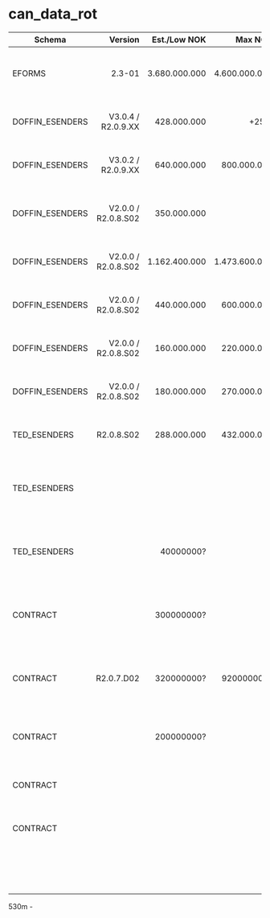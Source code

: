 # can_data_rot

| Schema          |             Version |  Est./Low NOK |       Max NOK | Award     | Notice                | Award       | TED         | Buyer name                                                                                  | Title                                                                                  | FA | LOTS | Duration |
|-----------------|--------------------:|--------------:|--------------:|-----------|-----------------------|-------------|-------------|---------------------------------------------------------------------------------------------|----------------------------------------------------------------------------------------|----|------|---------:|
| EFORMS          |              2.3-01 | 3.680.000.000 | 4.600.000.000 |           | [2024-100693.xml][1]  |             |             | ARBEIDS- OG VELFERDSETATEN                                                                  | 23-5161 Anskaffelse av parallelle rammeavtaler for IT konsulenttjenester til NAV       | x  | 10   |          |
| DOFFIN_ESENDERS |  V3.0.4 / R2.0.9.XX |   428.000.000 |          +25% |           | [2023-668270.xml][2]  | 2023-601022 | 149049-2023 | ARBEIDS- OG VELFERDSETATEN                                                                  | Anskaffelse av parallelle rammeavtaler for konsulenttjenester til NAV                  | x  | 8    |          |
| DOFFIN_ESENDERS |  V3.0.2 / R2.0.9.XX |   640.000.000 |   800.000.000 |           | [2019-391203.xml][3]  | 2020-337261 | 087031-2019 | ARBEIDS- OG VELFERDSETATEN (NAV)                                                            | Anskaffelse av parallelle rammeavtaler for konsulenttjenester til NAV                  | x  | 14   |          |
| DOFFIN_ESENDERS | V2.0.0 / R2.0.8.S02 |   350.000.000 |               |           | [2016-070892.xml][4]  | 2017-211563 | 450726-2016 | Arbeids- og velferdsdirektoratet, Økonomi- og styringsavdelingen, Anskaffelsesseksjonen     | Anskaffelse av vedlikeholds- og videreutviklingsavtale for Arena                       |    | 1    |          |
| DOFFIN_ESENDERS | V2.0.0 / R2.0.8.S02 | 1.162.400.000 | 1.473.600.000 |           | [2015-340383.xml][5]  | 2015-103735 | 107172-2015 | Arbeids- og velferdsdirektoratet, Økonomiavdelingen, Anskaffelsesseksjonen                  | Anskaffelse av parallelle rammeavtaler for konsulenttjenester til NAV                  | x  | 14   |          |
| DOFFIN_ESENDERS | V2.0.0 / R2.0.8.S02 |   440.000.000 |   600.000.000 | 750000000 | [2014-888660.xml][6]  | 2015-512386 |             | Arbeids- og velferdsdirektoratet, Økonomiavdelingen, Anskaffelsesseksjonen                  | Vedlikehold og videreutvikling av Pensjonsløsningen                                    |    | 1    |          |
| DOFFIN_ESENDERS | V2.0.0 / R2.0.8.S02 |   160.000.000 |   220.000.000 |           | [2014-410278.xml][7]  | 2015-661253 |             | Arbeids- og velferdsdirektoratet, Økonomiavdelingen, Anskaffelsesseksjonen                  | Vedlikehold og videreutvikling for Datavarehus                                         |    | 1    |          |
| DOFFIN_ESENDERS | V2.0.0 / R2.0.8.S02 |   180.000.000 |   270.000.000 |           | [2014-398870.xml][8]  | 2015-322128 | 214426-2014 | Arbeids- og velferdsdirektoratet, Økonomiavdelingen, Anskaffelsesseksjonen                  | Vedlikehold og videreutvikling av Fellesregistre                                       |    | 1    |    4+1+1 |
| TED_ESENDERS    |          R2.0.8.S02 |   288.000.000 |   432.000.000 |           | [2013-307839.xml][9]  | 2014-607651 | 350607-2013 | Arbeids- og velferdsdirektoratet, Økonomiavdelingen, Anskaffelsesseksjonen                  | Elektronisk samhandling, integrasjon og sikkerhet                                      |    | 1    |    4+1+1 |
| TED_ESENDERS    |                     |               |               |           | [2012-266032.xml][10] | 2013-281292 |             | Arbeids- og velferdsdirektoratet, NAV økonomi, Anskaffelser og forretningsjuridisk avdeling | Anskaffelse av avtale for bistand til kvalitetssikring                                 |    |      |          |
| TED_ESENDERS    |                     |     40000000? |               |           | [2012-264355.xml][11] | 2013-281148 |             | Arbeids- og velferdsdirektoratet, NAV økonomi, Anskaffelser og forretningsjuridisk avdeling | Rammeavtale og vedlikeholdsavtale for IKT-sikkerhetsløsninger                          | x  |      |          |
| CONTRACT        |                     |    300000000? |               |           | [2011-910767.xml][12] | 2012-255539 | 343149-2011 | Arbeids- og velferdsdirektoratet, NAV økonomi, Anskaffelser og forretningsjuridisk avdeling | Anskaffelse av vedlikeholds- og videreutviklingsavtale for Arena                       |    |      |          |
| CONTRACT        |          R2.0.7.D02 |    320000000? |    920000000? |           | [2011-240721.xml][13] | 2011-777247 | 101167-2011 | Arbeid og velferdsdirektoratet, NAV økonomi,anskaffelser og forretningsjuridisk avdeling    | Anskaffelse av rammeavtaler for konsulenttjenester innenfor IKT-området                | x  |      |          |
| CONTRACT        |                     |    200000000? |               |           | [2007-596014.xml][14] | 2008-306918 |             | NAV Drift og utvikling                                                                      | Anskaffelse av vedlikeholds- og videreutviklingsavtale for Arena saksbehandlingssystem |    |      |          |
| CONTRACT        |                     |               |               |           | [2005-656943.xml][15] | 2005-403461 |             | Rikstrygdeverket                                                                            | Rammeavtale for kjøp av konsulenttjenester til pensjonsprosjektet - Prekvalifisering   | x  |      |          |
| CONTRACT        |                     |               |               |           | [2004-632638.xml][16] | 2005-728398 |             | Rikstrygdeverket                                                                            | Rammeavtale for kjøp av konsulenttjenester til trygdeetatens IT-virksomhet             | x  |      |          |
|                 |                     |               |               |           | [][]                  | 2003-412524 |             | Aetat Arbeidsdirektoratet                                                                   | Rammeavtale for IKT-relaterte konsulenttjenester til Aetat                             | x  |      |          |

530m - 

[1]: ./2024-100693.xml
[2]: ./2023-668270.xml
[3]: ./2019-391203.xml
[4]: ./2016-070892.xml
[5]: ./2015-340383.xml
[6]: ./2014-888660.xml
[7]: ./2014-410278.xml
[8]: ./2014-398870.xml
[9]: ./2013-307839.xml
[10]: ./2012-266032.xml
[11]: ./2012-264355.xml
[12]: ./2011-910767.xml
[13]: ./2011-240721.xml
[14]: ./2007-596014.xml
[15]: ./2005-656943.xml
[16]: ./2004-632638.xml
